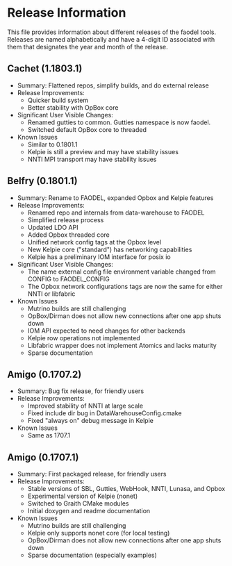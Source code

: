 Release Information
===================

This file provides information about different releases of the
faodel tools. Releases are named alphabetically and have a
4-digit ID associated with them that designates the year and month of
the release.

Cachet (1.1803.1)
-----------------
- Summary: Flattened repos, simplify builds, and do external release
- Release Improvements:
  - Quicker build system
  - Better stability with OpBox core
- Significant User Visible Changes:
  - Renamed gutties to common. Gutties namespace is now faodel.
  - Switched default OpBox core to threaded
- Known Issues
  - Similar to 0.1801.1
  - Kelpie is still a preview and may have stability issues
  - NNTI MPI transport may have stability issues

Belfry (0.1801.1)
-----------------
- Summary: Rename to FAODEL, expanded Opbox and Kelpie features
- Release Improvements:
  - Renamed repo and internals from data-warehouse to FAODEL
  - Simplified release process
  - Updated LDO API
  - Added Opbox threaded core
  - Unified network config tags at the Opbox level
  - New Kelpie core ("standard") has networking capabilities
  - Kelpie has a preliminary IOM interface for posix io
- Significant User Visible Changes:
  - The name external config file environment variable changed from 
    CONFIG to FAODEL_CONFIG
  - The Opbox network configurations tags are now the same for either 
    NNTI or libfabric
- Known Issues
  - Mutrino builds are still challenging
  - OpBox/Dirman does not allow new connections after one app shuts down
  - IOM API expected to need changes for other backends
  - Kelpie row operations not implemented
  - Libfabric wrapper does not implement Atomics and lacks maturity 
  - Sparse documentation
  
Amigo (0.1707.2)
----------------
- Summary: Bug fix release, for friendly users
- Release Improvements:
  - Improved stability of NNTI at large scale
  - Fixed include dir bug in DataWarehouseConfig.cmake
  - Fixed "always on" debug message in Kelpie
- Known Issues
  - Same as 1707.1

Amigo (0.1707.1)
----------------
- Summary: First packaged release, for friendly users
- Release Improvements:
  - Stable versions of SBL, Gutties, WebHook, NNTI, Lunasa, and Opbox
  - Experimental version of Kelpie (nonet)
  - Switched to Graith CMake modules
  - Initial doxygen and readme documentation
- Known Issues
  - Mutrino builds are still challenging
  - Kelpie only supports nonet core (for local testing)
  - OpBox/Dirman does not allow new connections after one app shuts down
  - Sparse documentation (especially examples)
